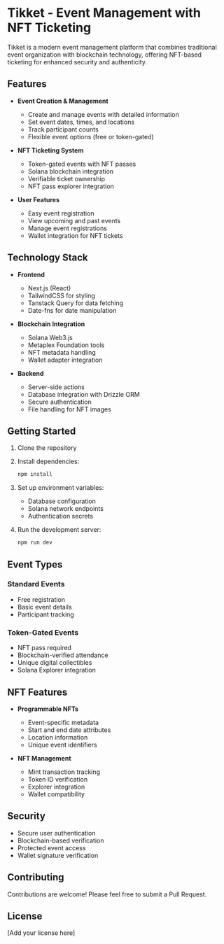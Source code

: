 # Tikket - Event Management with NFT Ticketing

Tikket is a modern event management platform that combines traditional event organization with blockchain technology, offering NFT-based ticketing for enhanced security and authenticity.

## Features

- **Event Creation & Management**
  - Create and manage events with detailed information
  - Set event dates, times, and locations
  - Track participant counts
  - Flexible event options (free or token-gated)

- **NFT Ticketing System**
  - Token-gated events with NFT passes
  - Solana blockchain integration
  - Verifiable ticket ownership
  - NFT pass explorer integration

- **User Features**
  - Easy event registration
  - View upcoming and past events
  - Manage event registrations
  - Wallet integration for NFT tickets

## Technology Stack

- **Frontend**
  - Next.js (React)
  - TailwindCSS for styling
  - Tanstack Query for data fetching
  - Date-fns for date manipulation

- **Blockchain Integration**
  - Solana Web3.js
  - Metaplex Foundation tools
  - NFT metadata handling
  - Wallet adapter integration

- **Backend**
  - Server-side actions
  - Database integration with Drizzle ORM
  - Secure authentication
  - File handling for NFT images

## Getting Started

1. Clone the repository
2. Install dependencies:
   ```bash
   npm install
   ```
3. Set up environment variables:
   - Database configuration
   - Solana network endpoints
   - Authentication secrets

4. Run the development server:
   ```bash
   npm run dev
   ```

## Event Types

### Standard Events
- Free registration
- Basic event details
- Participant tracking

### Token-Gated Events
- NFT pass required
- Blockchain-verified attendance
- Unique digital collectibles
- Solana Explorer integration

## NFT Features

- **Programmable NFTs**
  - Event-specific metadata
  - Start and end date attributes
  - Location information
  - Unique event identifiers

- **NFT Management**
  - Mint transaction tracking
  - Token ID verification
  - Explorer integration
  - Wallet compatibility

## Security

- Secure user authentication
- Blockchain-based verification
- Protected event access
- Wallet signature verification

## Contributing

Contributions are welcome! Please feel free to submit a Pull Request.

## License

[Add your license here]


